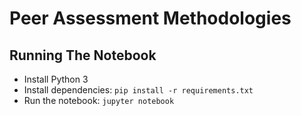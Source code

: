 # Peer Assessment Methodologies

## Running The Notebook

* Install Python 3
* Install dependencies: `pip install -r requirements.txt`
* Run the notebook: `jupyter notebook`
